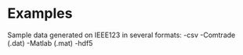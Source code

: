 # Examples

Sample data generated on IEEE123 in several formats:
-csv
-Comtrade (.dat)
-Matlab (.mat)
-hdf5
